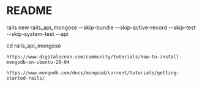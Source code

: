 # README

rails new rails_api_mongose --skip-bundle --skip-active-record --skip-test --skip-system-test --api

cd rails_api_mongose


```https://www.digitalocean.com/community/tutorials/how-to-install-mongodb-on-ubuntu-20-04```

```https://www.mongodb.com/docs/mongoid/current/tutorials/getting-started-rails/```
